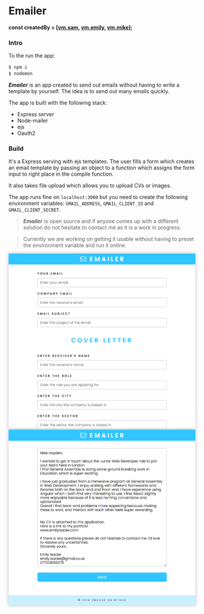 # Emailer

**const createdBy = [[vm.sam](https://github.com/Domesjo), [vm.emily](https://github.com/eisacke), [vm.mike](https://github.com/mickyginger)];**

### Intro

To the run the app:

```bash
$ npm i
$ nodemon
```

***Emailer*** is an app created to send out emails without having to write a template by yourself. The idea is to send out many emails quickly.

The app is built with the following stack:

* Express server
* Node-mailer
* ejs
* Oauth2

### Build

It's a Express serving with ejs templates. The user fills a form which creates an email template by passing an object to a function which assigns the form input to right place in the compile function.

It also takes file upload which allows you to upload CVs or images.

The app runs fine on `localhost:3000` but you need to create the following environment variables: `GMAIL_ADDRESS`, `GMAIL_CLIENT_ID` and `GMAIL_CLIENT_SECRET`.

> ***Emailer*** is open source and if anyone comes up with a different solution do not hesitate to contact me as it is a work in progress.

> Currently we are working on getting it usable without having to preset the environment variable and run it online.

<img src="media/emailer1.png" style="box-shadow: 0px 0px 10px 0px rgba(0,0,0,0.25);">

<img src="media/emailer2.png" style="box-shadow: 0px 0px 10px 0px rgba(0,0,0,0.25);">
